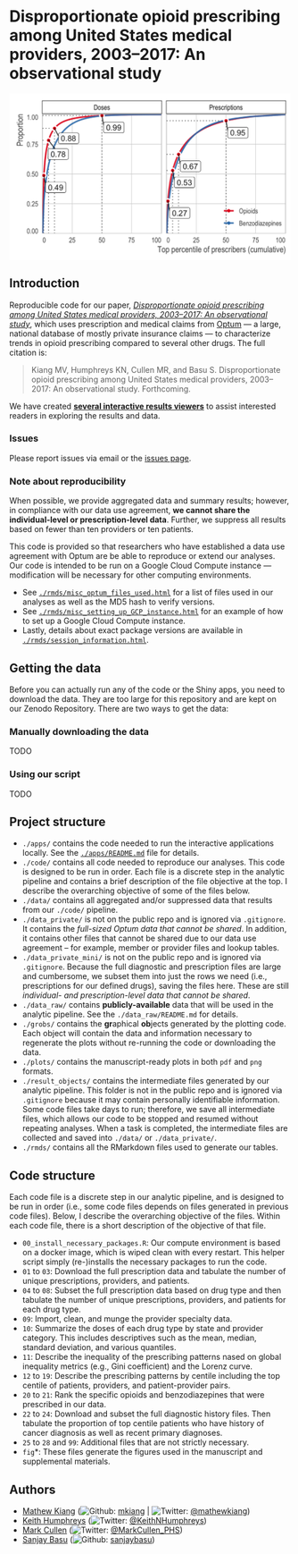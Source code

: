 
<!-- README.md is generated from README.Rmd. Please edit that file -->

# Disproportionate opioid prescribing among United States medical providers, 2003–2017: An observational study

<p align="center">

<img src="./plots/fig01_lorenz_US_2017.png" width="550px" style="display: block; margin: auto;" />

</p>

## Introduction

Reproducible code for our paper, [*Disproportionate opioid prescribing
among United States medical providers, 2003–2017: An observational
study*](ADD%20A%20LINK), which uses prescription and medical claims from
[Optum](https://www.optum.com/solutions/data-analytics/data.html) — a
large, national database of mostly private insurance claims — to
characterize trends in opioid prescribing compared to several other
drugs. The full citation is:

> Kiang MV, Humphreys KN, Cullen MR, and Basu S. Disproportionate opioid
> prescribing among United States medical providers, 2003–2017: An
> observational study. Forthcoming.

We have created [**several interactive results
viewers**](https://github.com/mkiang/disproportionate_prescribing/tree/master/apps)
to assist interested readers in exploring the results and data.

### Issues

Please report issues via email or the [issues
page](https://github.com/mkiang/disproportionate_prescribing/issues).

### Note about reproducibility

When possible, we provide aggregated data and summary results; however,
in compliance with our data use agreement, **we cannot share the
individual-level or prescription-level data**. Further, we suppress all
results based on fewer than ten providers or ten patients.

This code is provided so that researchers who have established a data
use agreement with Optum are be able to reproduce or extend our
analyses. Our code is intended to be run on a Google Cloud Compute
instance — modification will be necessary for other computing
environments.

  - See
    [`./rmds/misc_optum_files_used.html`](http://htmlpreview.github.io/?https://github.com/mkiang/disproportionate_prescribing/blob/master/rmds/misc_optum_files_used.html)
    for a list of files used in our analyses as well as the MD5 hash to
    verify versions.
  - See
    [`./rmds/misc_setting_up_GCP_instance.html`](http://htmlpreview.github.io/?https://github.com/mkiang/disproportionate_prescribing/blob/master/rmds/misc_setting_up_GCP_instance.html)
    for an example of how to set up a Google Cloud Compute instance.
  - Lastly, details about exact package versions are available in
    [`./rmds/session_information.html`](http://htmlpreview.github.io/?https://github.com/mkiang/disproportionate_prescribing/blob/master/rmds/misc_session_information.html).

## Getting the data

Before you can actually run any of the code or the Shiny apps, you need
to download the data. They are too large for this repository and are
kept on our Zenodo Repository. There are two ways to get the data:

### Manually downloading the data

TODO

### Using our script

TODO

## Project structure

  - `./apps/` contains the code needed to run the interactive
    applications locally. See the
    [`./apps/README.md`](https://github.com/mkiang/disproportionate_prescribing/blob/master/apps)
    file for details.
  - `./code/` contains all code needed to reproduce our analyses. This
    code is designed to be run in order. Each file is a discrete step in
    the analytic pipeline and contains a brief description of the file
    objective at the top. I describe the overarching objective of some
    of the files below.
  - `./data/` contains all aggregated and/or suppressed data that
    results from our `./code/` pipeline.
  - `./data_private/` is not on the public repo and is ignored via
    `.gitignore`. It contains the *full-sized Optum data that cannot be
    shared*. In addition, it contains other files that cannot be shared
    due to our data use agreement – for example, member or provider
    files and lookup tables.
  - `./data_private_mini/` is not on the public repo and is ignored via
    `.gitignore`. Because the full diagnostic and prescription files are
    large and cumbersome, we subset them into just the rows we need
    (i.e., prescriptions for our defined drugs), saving the files here.
    These are still *individual- and prescription-level data that cannot
    be shared*.
  - `./data_raw/` contains **publicly-available** data that will be used
    in the analytic pipeline. See the `./data_raw/README.md` for
    details.
  - `./grobs/` contains the **gr**aphical **ob**jects generated by the
    plotting code. Each object will contain the data and information
    necessary to regenerate the plots without re-running the code or
    downloading the data.
  - `./plots/` contains the manuscript-ready plots in both `pdf` and
    `png` formats.
  - `./result_objects/` contains the intermediate files generated by our
    analytic pipeline. This folder is not in the public repo and is
    ignored via `.gitignore` because it may contain personally
    identifiable information. Some code files take days to run;
    therefore, we save all intermediate files, which allows our code to
    be stopped and resumed without repeating analyses. When a task is
    completed, the intermediate files are collected and saved into
    `./data/` or `./data_private/`.
  - `./rmds/` contains all the RMarkdown files used to generate our
    tables.

## Code structure

Each code file is a discrete step in our analytic pipeline, and is
designed to be run in order (i.e., some code files depends on files
generated in previous code files). Below, I describe the overarching
objective of the files. Within each code file, there is a short
description of the objective of that file.

  - `00_install_necessary_packages.R`: Our compute environment is based
    on a docker image, which is wiped clean with every restart. This
    helper script simply (re-)installs the necessary packages to run the
    code.
  - `01` to `03`: Download the full prescription data and tabulate the
    number of unique prescriptions, providers, and patients.
  - `04` to `08`: Subset the full prescription data based on drug type
    and then tabulate the number of unique prescriptions, providers, and
    patients for each drug type.
  - `09`: Import, clean, and munge the provider specialty data.
  - `10`: Summarize the doses of each drug type by state and provider
    category. This includes descriptives such as the mean, median,
    standard deviation, and various quantiles.
  - `11`: Describe the inequality of the prescribing patterns nased on
    global inequality metrics (e.g., Gini coefficient) and the Lorenz
    curve.
  - `12` to `19`: Describe the prescribing patterns by centile including
    the top centile of patients, providers, and patient-provider pairs.
  - `20` to `21`: Rank the specific opioids and benzodiazepines that
    were prescribed in our data.
  - `22` to `24`: Download and subset the full diagnostic history files.
    Then tabulate the proportion of top centile patients who have
    history of cancer diagnosis as well as recent primary diagnoses.
  - `25` to `28` and `99`: Additional files that are not strictly
    necessary.
  - `fig`\*: These files generate the figures used in the manuscript and
    supplemental materials.

## Authors

  - [Mathew Kiang](https://mathewkiang.com)
    (![Github](http://i.imgur.com/9I6NRUm.png):
    [mkiang](https://github.com/mkiang) |
    ![Twitter](http://i.imgur.com/wWzX9uB.png):
    [@mathewkiang](https://twitter.com/mathewkiang))
  - [Keith Humphreys](https://profiles.stanford.edu/keith-humphreys)
    (![Twitter](http://i.imgur.com/wWzX9uB.png):
    [@KeithNHumphreys](https://twitter.com/keithnhumphreys))
  - [Mark Cullen](https://profiles.stanford.edu/mark-cullen)
    (![Twitter](http://i.imgur.com/wWzX9uB.png):
    [@MarkCullen\_PHS](https://twitter.com/markcullen_phs))
  - [Sanjay
    Basu](https://primarycare.hms.harvard.edu/faculty-staff/sanjay-basu)
    (![Github](http://i.imgur.com/9I6NRUm.png):
    [sanjaybasu](https://github.com/sanjaybasu))
